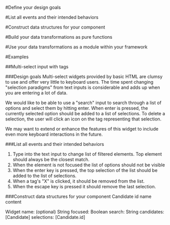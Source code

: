 #Define your design goals

#List all events and their intended behaviors

#Construct data structures for your component

#Build your data transformations as pure functions

#Use your data transformations as a module within your framework


#Examples

##Multi-select input with tags

###Design goals
Multi-select widgets provided by basic HTML are clumsy to use and offer very
little to keyboard users.  The time spent changing "selection paradigms" from
text inputs is considerable and adds up when you are entering a lot of data.

We would like to be able to use a "search" input to search through a list of
options and select them by hitting enter.  When enter is pressed, the currently
selected option should be added to a list of selections.  To delete a selection,
the user will click an icon on the tag representing that selection.

We may want to extend or enhance the features of this widget to include even
more keyboard interactions in the future.

###List all events and their intended behaviors

1. Type into the text input to change list of filtered elements.  Top element
should always be the closest match.
2. When the element is not focused the list of options should not be visible
3. When the enter key is pressed, the top selection of the list should be added
to the list of selections.
4. When a tag's "X" is clicked, it should be removed from the list.
5. When the escape key is pressed it should remove the last selection.

###Construct data structures for your component
Candidate
  id
  name
  content

Widget
  name: (optional) String
  focused: Boolean
  search: String
  candidates: [Candidate]
  selections: [Candidate.id]
